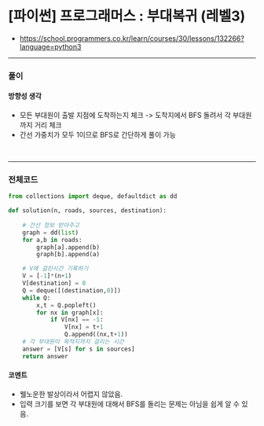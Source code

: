 # **\[파이썬\] 프로그래머스 : 부대복귀 (레벨3)**
* https://school.programmers.co.kr/learn/courses/30/lessons/132266?language=python3


---

### **풀이**

#### **방향성 생각**
* 모든 부대원이 출발 지점에 도착하는지 체크 -> 도착지에서 BFS 돌려서 각 부대원까지 거리 체크
* 간선 가중치가 모두 1이므로 BFS로 간단하게 풀이 가능

<br>

---

### **전체코드**
```python
from collections import deque, defaultdict as dd

def solution(n, roads, sources, destination):
    
    # 간선 정보 받아주고
    graph = dd(list)
    for a,b in roads:
        graph[a].append(b)
        graph[b].append(a)

    # V에 걸린시간 기록하기
    V = [-1]*(n+1)
    V[destination] = 0
    Q = deque([(destination,0)])
    while Q:
        x,t = Q.popleft()
        for nx in graph[x]:
            if V[nx] == -1:
                V[nx] = t+1
                Q.append((nx,t+1))
    # 각 부대원이 목적지까지 걸리는 시간
    answer = [V[s] for s in sources]
    return answer
```

#### **코멘트**

* 웰노운한 발상이라서 어렵지 않았음.
* 입력 크기를 보면 각 부대원에 대해서 BFS를 돌리는 문제는 아님을 쉽게 알 수 있음.